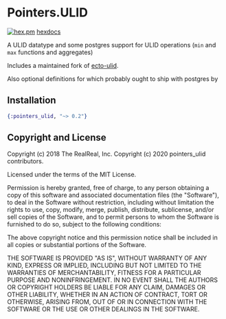 # Pointers.ULID

[![hex.pm](https://img.shields.io/hexpm/v/pointers_ulid)](https://hex.pm/pointers_ulid)
[hexdocs](https://hexdocs.pm/pointers_ulid)

A ULID datatype and some postgres support for ULID operations (`min`
and `max` functions and aggregates)

Includes a maintained fork of
[ecto-ulid](https://github.com/TheRealReal/ecto-ulid).

Also optional definitions for which probably ought to ship with postgres by 

## Installation

```elixir
{:pointers_ulid, "~> 0.2"}
```

## Copyright and License

Copyright (c) 2018 The RealReal, Inc.
Copyright (c) 2020 pointers_ulid contributors.

Licensed under the terms of the MIT License.

Permission is hereby granted, free of charge, to any person obtaining
a copy of this software and associated documentation files (the
"Software"), to deal in the Software without restriction, including
without limitation the rights to use, copy, modify, merge, publish,
distribute, sublicense, and/or sell copies of the Software, and to
permit persons to whom the Software is furnished to do so, subject to
the following conditions:

The above copyright notice and this permission notice shall be
included in all copies or substantial portions of the Software.

THE SOFTWARE IS PROVIDED "AS IS", WITHOUT WARRANTY OF ANY KIND,
EXPRESS OR IMPLIED, INCLUDING BUT NOT LIMITED TO THE WARRANTIES OF
MERCHANTABILITY, FITNESS FOR A PARTICULAR PURPOSE AND
NONINFRINGEMENT. IN NO EVENT SHALL THE AUTHORS OR COPYRIGHT HOLDERS BE
LIABLE FOR ANY CLAIM, DAMAGES OR OTHER LIABILITY, WHETHER IN AN ACTION
OF CONTRACT, TORT OR OTHERWISE, ARISING FROM, OUT OF OR IN CONNECTION
WITH THE SOFTWARE OR THE USE OR OTHER DEALINGS IN THE SOFTWARE.
